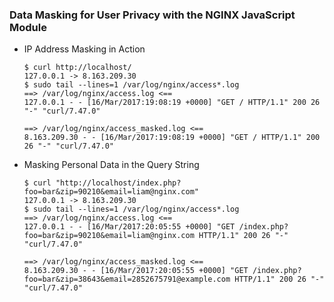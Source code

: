 ### Data Masking for User Privacy with the NGINX JavaScript Module

* IP Address Masking in Action

  ```
  $ curl http://localhost/
  127.0.0.1 -> 8.163.209.30
  $ sudo tail --lines=1 /var/log/nginx/access*.log
  ==> /var/log/nginx/access.log <==
  127.0.0.1 - - [16/Mar/2017:19:08:19 +0000] "GET / HTTP/1.1" 200 26 "-" "curl/7.47.0"

  ==> /var/log/nginx/access_masked.log <==
  8.163.209.30 - - [16/Mar/2017:19:08:19 +0000] "GET / HTTP/1.1" 200 26 "-" "curl/7.47.0"
  ```

* Masking Personal Data in the Query String

  ```
  $ curl "http://localhost/index.php?foo=bar&zip=90210&email=liam@nginx.com"
  127.0.0.1 -> 8.163.209.30
  $ sudo tail --lines=1 /var/log/nginx/access*.log
  ==> /var/log/nginx/access.log <==
  127.0.0.1 - - [16/Mar/2017:20:05:55 +0000] "GET /index.php?foo=bar&zip=90210&email=liam@nginx.com HTTP/1.1" 200 26 "-" "curl/7.47.0"

  ==> /var/log/nginx/access_masked.log <==
  8.163.209.30 - - [16/Mar/2017:20:05:55 +0000] "GET /index.php?foo=bar&zip=38643&email=2852675791@example.com HTTP/1.1" 200 26 "-" "curl/7.47.0"
  ```

